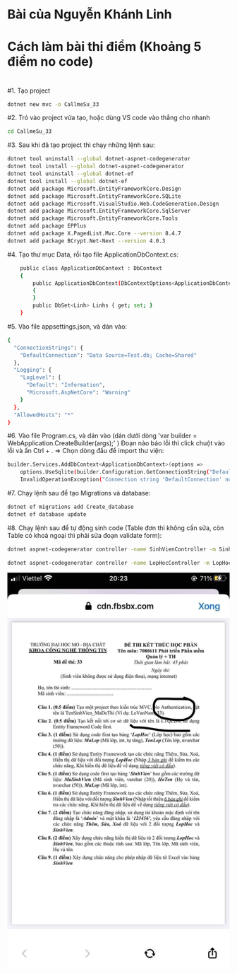 <h1>Bài của Nguyễn Khánh Linh</h1>
<h1>Cách làm bài thi điểm (Khoảng 5 điểm no code)</h1>
<h1></h1>
<h2></h2>

#1. Tạo project
```sh
dotnet new mvc -o CallmeSu_33
```

#2. Trỏ vào project vừa tạo, hoặc dùng VS code vào thẳng cho nhanh
```sh
cd CallmeSu_33
```

#3. Sau khi đã tạo project thì chạy những lệnh sau:
```sh
dotnet tool uninstall --global dotnet-aspnet-codegenerator
dotnet tool install --global dotnet-aspnet-codegenerator
dotnet tool uninstall --global dotnet-ef
dotnet tool install --global dotnet-ef
dotnet add package Microsoft.EntityFrameworkCore.Design
dotnet add package Microsoft.EntityFrameworkCore.SQLite
dotnet add package Microsoft.VisualStudio.Web.CodeGeneration.Design
dotnet add package Microsoft.EntityFrameworkCore.SqlServer
dotnet add package Microsoft.EntityFrameworkCore.Tools
dotnet add package EPPlus
dotnet add package X.PagedList.Mvc.Core --version 8.4.7
dotnet add package BCrypt.Net-Next --version 4.0.3
```

#4. Tạo thư mục Data, rồi tạo file ApplicationDbContext.cs:
```sh
    public class ApplicationDbContext : DbContext
    {
        public ApplicationDbContext(DbContextOptions<ApplicationDbContext> options) : base(options)
        {
        }
        public DbSet<Linh> Linhs { get; set; }
    }
```

#5. Vào file appsettings.json, và dán vào:
```sh
{
  "ConnectionStrings": {
    "DefaultConnection": "Data Source=Test.db; Cache=Shared"
  },
  "Logging": {
    "LogLevel": {
      "Default": "Information",
      "Microsoft.AspNetCore": "Warning"
    }
  },
  "AllowedHosts": "*"
}
```

#6. Vào file Program.cs, và dán vào (dán dưới dòng 'var builder = WebApplication.CreateBuilder(args);' ) Đoạn nào báo lỗi thì click chuột vào lỗi và ấn Ctrl + . => Chọn dòng đầu để import thư viện:
```sh
builder.Services.AddDbContext<ApplicationDbContext>(options =>
    options.UseSqlite(builder.Configuration.GetConnectionString("DefaultConnection") ?? throw new
    InvalidOperationException("Connection string 'DefaultConnection' not found.")));
```
#7. Chạy lệnh sau để tạo Migrations và database:
```sh
dotnet ef migrations add Create_database
dotnet ef database update
```
#8. Chạy lệnh sau để tự động sinh code (Table đơn thì không cần sửa, còn Table có khoá ngoại thì phải sửa đoạn validate form):
```sh
dotnet aspnet-codegenerator controller -name SinhVienController -m SinhVien -dc CallmeSu_33.Data.ApplicationDbContext --relativeFolderPath Controllers --useDefaultLayout --referenceScriptLibraries --databaseProvider sqlite
```
```sh
dotnet aspnet-codegenerator controller -name LopHocController -m LopHoc -dc CallmeSu_33.Data.ApplicationDbContext --relativeFolderPath Controllers --useDefaultLayout --referenceScriptLibraries --databaseProvider sqlite
```

<img src="Đề thi kết thúc học phần.JPG" alt="Đề thi kết thúc học phần">
